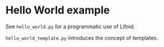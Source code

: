 # Hello World example

See `hello_world.py` for a programmatic use of Lifoid.

`hello_world_template.py` introduces the concept of templates.



